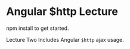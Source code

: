 # Angular $http Lecture
npm install to get started.


Lecture Two Includes Angular `$http` ajax usage.

